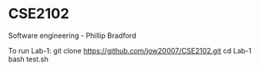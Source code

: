 # CSE2102
Software engineering - Phillip Bradford

To run Lab-1:
git clone https://github.com/jow20007/CSE2102.git
cd Lab-1
bash test.sh